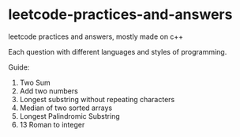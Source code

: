 # leetcode-practices-and-answers
leetcode practices and answers, mostly made on c++

Each question with different languages and styles of programming.



Guide:
1. Two Sum
2. Add two numbers
3. Longest substring without repeating characters
4. Median of two sorted arrays
5. Longest Palindromic Substring
13. 13 Roman to integer
